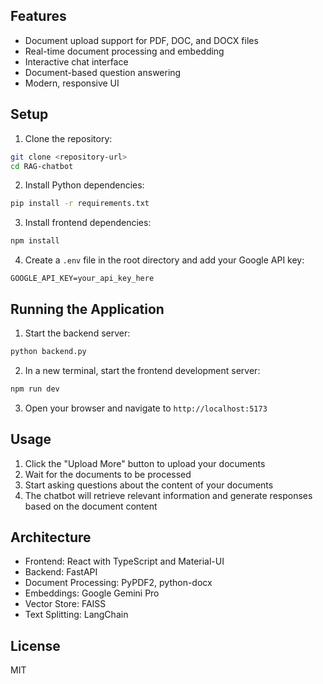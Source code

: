 ## Features

- Document upload support for PDF, DOC, and DOCX files
- Real-time document processing and embedding
- Interactive chat interface
- Document-based question answering
- Modern, responsive UI

## Setup

1. Clone the repository:
```bash
git clone <repository-url>
cd RAG-chatbot
```

2. Install Python dependencies:
```bash
pip install -r requirements.txt
```

3. Install frontend dependencies:
```bash
npm install
```

4. Create a `.env` file in the root directory and add your Google API key:
```
GOOGLE_API_KEY=your_api_key_here
```

## Running the Application

1. Start the backend server:
```bash
python backend.py
```

2. In a new terminal, start the frontend development server:
```bash
npm run dev
```

3. Open your browser and navigate to `http://localhost:5173`

## Usage

1. Click the "Upload More" button to upload your documents
2. Wait for the documents to be processed
3. Start asking questions about the content of your documents
4. The chatbot will retrieve relevant information and generate responses based on the document content

## Architecture

- Frontend: React with TypeScript and Material-UI
- Backend: FastAPI
- Document Processing: PyPDF2, python-docx
- Embeddings: Google Gemini Pro
- Vector Store: FAISS
- Text Splitting: LangChain

## License

MIT
